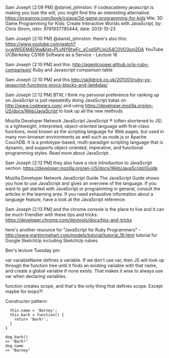 Sam Joseph [2:09 PM]
@daniel_johnston: if codeacademy javascript is making you lose the will, you might find this an interesting alternative: https://pragprog.com/book/csjava/3d-game-programming-for-kids
title: 3D Game Programming for Kids: Create Interactive Worlds with JavaScript, by: Chris Strom, isbn: 9781937785444, date: 2013-10-23

Sam Joseph [2:10 PM]
@daniel_johnston: there's also this: https://www.youtube.com/watch?v=wWIGEM4E9iw&list=PLxNY6twFc_xCxdSPLlxUS4C0VO3sni2DA
YouTube
UCBerkeley
CS169 Software as a Service - Lecture 16 

Sam Joseph [2:10 PM] 
and this: http://agentcooper.github.io/js-ruby-comparison/
Ruby and Javascript comparison table

Sam Joseph [2:10 PM]
and this http://skilldrick.co.uk/2011/01/ruby-vs-javascript-functions-procs-blocks-and-lambdas/

Sam Joseph [2:12 PM]
BTW, I think my personal preference for ranking up on JavaScript is just repeatedly doing JavaScript katas on http://www.codewars.com/ and using https://developer.mozilla.org/en-US/docs/Web/JavaScript to look up all the new methods

Mozilla Developer Network
JavaScript
JavaScript ® (often shortened to JS) is a lightweight, interpreted, object-oriented language with first-class functions, most known as the scripting language for Web pages, but used in many non-browser environments as well such as node.js or Apache CouchDB. It is a prototype-based, multi-paradigm scripting language that is dynamic, and supports object-oriented, imperative, and functional programming styles. Read more about JavaScript.

Sam Joseph [2:12 PM]
they also have a nice introduction to JavaScript section: https://developer.mozilla.org/en-US/docs/Web/JavaScript/Guide

Mozilla Developer Network
JavaScript Guide
The JavaScript Guide shows you how to use JavaScript and gives an overview of the language. If you want to get started with JavaScript or programming in general, consult the articles in the learning area. If you need exhaustive information about a language feature, have a look at the JavaScript reference.

Sam Joseph [2:13 PM]
and the chrome console is the place to live and it can be much friendlier with these tips and tricks: https://developer.chrome.com/devtools/docs/tips-and-tricks

here's another resource for "JavaScript for Ruby Programmers" - http://www.martinrinehart.com/models/tutorial/tutorial_19.html
tutorial for Google SketchUp including SketchUp rubies

Ben's lecture Tuesday pm:

var variableName defines a variable. If we don't use var, then JS will look up through the function tree until it finds an existing variable with that name, and create a global variable if none exists. That makes it wise to always use var when declaring variables.

function creates scope, and that's the only thing that defines scope. Except maybe for loops?!

Constructor pattern:

```function Dog() {
  this.name = 'Barney';
  this.bark = function() {
    return 'Bark!';
  }
}
```

```dog = new Dog
dog.bark()
=> "Bark!"
dog.name
=> "Barney"
```

